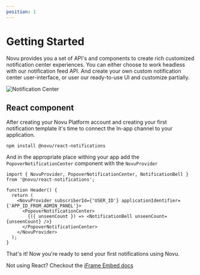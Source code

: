 ```yaml
---
position: 1
---
```

# Getting Started

Novu provides you a set of API's and components to create rich customized notification center experiences. You can either choose to work headless with our notification feed API. And create your own custom notification center user-interface, or user our ready-to-use UI and customize partially.

![Notification Center](/img/notification-center.png)

## React component

After creating your Novu Platform account and creating your first notification template it's time to connect the In-app channel to your application.

```
npm install @novu/react-notifications
```

And in the appropriate place withing your app add the `PopoverNotificationCenter` component with the `NovuProvider`

```tsx
import { NovuProvider, PopoverNotificationCenter, NotificationBell } from '@novu/react-notifications';

function Header() {
  return (
    <NovuProvider subscriberId={'USER_ID'} applicationIdentifier={'APP_ID_FROM_ADMIN_PANEL'}>
      <PopoverNotificationCenter>
        {({ unseenCount }) => <NotificationBell unseenCount={unseenCount} />}
      </PopoverNotificationCenter>
    </NovuProvider>
  );
}
```

That's it! Now you're ready to send your first notifications using Novu.


Not using React? Checkout the [iFrame Embed docs](/iframe-embed)
